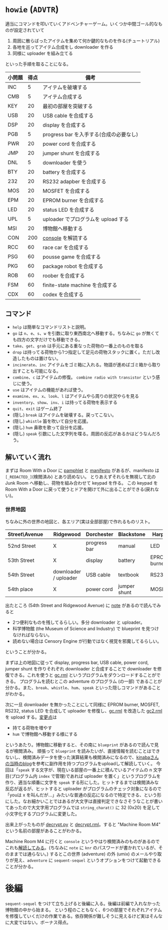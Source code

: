 `howie` (`ADVTR`)
==================

適当にコマンドを叩いていくアドベンチャーゲーム。いくつか中間ゴール的なものが設定されていて

1. 周囲に散らばったアイテムを集めて何か鍵的なものを作る(チュートリアル)
2. 各地を巡ってアイテム合成をし downloader を作る
3. 同様に uploader を組み立てる

といった手順を取ることになる。


| 小問題 | 得点 | 備考 |
| ----- | --- | ---- |
| INC | 5 | アイテムを破壊する |
| CMB | 5 | アイテム合成する |
| KEY | 20 | 最初の部屋を突破する |
| USB | 20 | USB cable を合成する |
| DSP | 20 | display を合成する |
| PGB | 5 | progress bar を入手する(合成の必要なし) |
| PWR | 20 | power cord を合成する |
| JMP | 20 | jumper shunt を合成する |
| DNL | 5 | downloader を使う |
| BTY | 20 | battery を合成する |
| 232 | 20 | RS232 adapber を合成する |
| MOS | 20 | MOSFET を合成する |
| EPM | 20 | EPROM burner を合成する |
| LED | 20 | status LED を合成する |
| UPL | 5 | uploader でプログラムを upload する |
| MSI | 20 | 博物館へ移動する |
| CON | 200 | [console](./console.txt) を解読する |
| RCC | 60 | race car を合成する |
| PSG | 60 | pousse game を合成する |
| PKG | 60 | package robot を合成する |
| ROB | 60 | roober を合成する |
| FSM | 60 | finite-state machine を合成する |
| CDX | 60 | codex を合成する |

コマンド
-------

- `help` は簡単なコマンドリストと説明。
- `go` は `n`、`e`、`s`、`w` を引数に取り東西南北へ移動する。ちなみに `go` が無くても四方の文字だけでも移動できる。
- `take`、`get`、`grab` は手元にある重なった荷物の一番上のものを取る
- `drop` は持ってる荷物から1つ指定して足元の荷物スタックに置く。ただし改造したものは置けない。
- `incinerate`、`inc` アイテムをゴミ箱に入れる。物語が進めばゴミ箱から取り出すことも可能になる。
- `combine`、`c` はアイテムの修復。 `combine radio with transistor` という感じに使う。
- `use` はアイテムの機能があれば使う。
- `examine`、`ex`、`x`、`look`、`l` はアイテムやら周りの状況やらを見る
- `inventory`、`show`、`inv`、`i` は持ってる荷物を表示する
- `quit`、`exit` はゲーム終了
- (隠し) `break` はアイテムを破壊する。戻ってこない。
- (隠し) `whistle` 笛を吹いて自分を応援。
- (隠し) `hum` 鼻歌を歌って自分を応援。
- (隠し) `speak` 引数にした文字列を喋る。周囲の反応があるかはどうなんだろう。

解いていく流れ
-------------
まずは Room With a Door に [pamphlet](./pamphlet.txt) と [manifesto](./manifesto.txt) があるが、manifesto は `[_REDACTED_]`(検閲済み) とあり読めない。
とりあえずそれらを無視して北の Junk Room へ移動し、荷物を組み合わせて keypad を作る。
この keypad を Room With a Door に戻って使うとドアを開けて外に出ることができる(戻れない)。

### 世界地図
ちなみに外の世界の地図と、各エリア(実は全部部屋)で作れるものリスト。

|Street\Avenue| |Ridgewood |Dorchester| Blackstone | Harper |
|-------------|-|--------- |----------| ---------- | ------ |
|52nd Street  | | X | progress bar | manual | LED |
|53th Street  | | X | display | battery | EPROM burner |
|54th Street  | | downloader / uploader | USB cable | textbook | RS232 |
|54th place   | | X | power cord | jumper shunt | MOSFET |

出たところ (54th Street and Ridgewood Avenue) に [note](./note.txt) があるので読んでみると

- 2つ便利なものを残してるらしい。多分 downloader と uploader。
- 科学博物館 (the Museum of Science and Industry) で blueprint を見つけなければならない。
- 読めない場合は Censory Engine が行動ではなく視覚を邪魔してるらしい。

ということが分かる。

まずは上の地図に従って display, progress bar, USB cable, power cord, jumper shunt を作りそれぞれ downloader と合成することで downloader を修復できる。これを使うと [gc.rml](./gc.rml) というプログラムをダウンロードすることができる。
プログラムを読むとこの adventure のプログラム (の一部) であることが分かる。また、`break`、`whistle`、`hum`、`speak` といった隠しコマンドがあることがわかる。

次に一旦 downloader を無かったことにして同様に EPROM burner, MOSFET, RS232, status LED を合成して uploader を修復し、[gc.rml](./gc.rml) を改造した [gc2.rml](./gc2.rml) を upload する。[変更点](https://github.com/peria/icfpc/commit/586790aec2f23910e181d3f7e53621d37043d34e#diff-c1d34f318491eb9eb36c38a67b382491)は

- 持てる荷物を増やす
- `hum` で博物館へ移動する様にする

というあたり。博物館に移動すると、その南に `blueprint` があるので読んで見るが検閲済み。
頑張って `blueprint` を読みたいが、直接情報を読むことはできないし、検閲済みデータを使った演算結果も検閲済みになるので、[kinabaさんの当時のblog](http://www.kmonos.net/wlog/63.html#_0214060725)を参考に副作用を持つプログラムをuploadして解読していく。
今回は「`speak` する文字が、現在いる部屋の一番上に積んでいるアイテムの n 文字目(プログラム内 `index` で管理)であれば uploader を置く」というプログラムを作り、適当な順番に文字を `speak` する形にした。ヒットするまでは検閲済みな反応が返るが、ヒットすると uploader がプログラムのチェック対象になるので「youは x を叫んだが…」みたいな普通の反応になるので特定できる、という形にした。なお細かいことではあるが大文字は直接判定できなさそうなことが書いてあったので大文字用プログラムでは `string_charat()` に 32 (0x20) を足して小文字化するプログラムに変更した。

出来上がったものが [decrypt.py](decrypt.py) と [decrypt.rml](./decrypt.rml)。すると "Machine Room M4" という名前の部屋があることがわかる。

Machine Room M4 に行くと `console` というやはり検閲済みのものがあるのでこれも[解読してみる](./console.txt)。(ちなみに `note` に `knr` のパスワードが書かれているが、そのままでは通らない。)
するとこの世界 (adventure) の外 (umix) のメールやり取りが見え、`adventure` に `sequent-sequel` というオプションをつけて起動できることが分かる。

# 後編
`sequent-sequel` をつけて立ち上げると後編に入る。後編は前編で入れなかった博物館の中から始まる。
という程のこともなく、6つの部屋でそれぞれアイテムを修復していくだけの作業である。依存関係が難しそうに見えるけど実はそんなに大変ではない。ボーナス得点。
